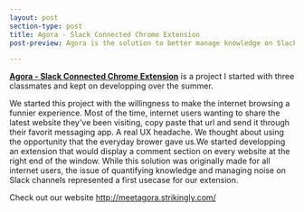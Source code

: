```yaml
---
layout: post
section-type: post
title: Agora - Slack Connected Chrome Extension
post-preview: Agora is the solution to better manage knowledge on Slack channels within any company. Most of the time, slack users send each other website url to check out and start off an endless discussion automatically distracting the other members from other important informations on the same channel. Our solution aims at migrating those discussion to the website of interest and more specifically create a discussion on the website itself through our Chrome extension.

---
```

**[Agora - Slack Connected Chrome Extension](http://meetagora.strikingly.com/)** is a project I started with three classmates and kept on developping over the summer.

We started this project with the willingness to make the internet browsing a funnier experience. Most of the time, internet users wanting to share the latest website they've been visiting, copy paste that url and send it through their favorit messaging app. A real UX headache.
We thought about using the opportunity that the everyday brower gave us.We started developping an extension that would display a comment section on every website at the right end of the window.
While this solution was originally made for all internet users, the issue of quantifying knowledge and managing noise on Slack channels represented a first usecase for our extension.


Check out our website http://meetagora.strikingly.com/